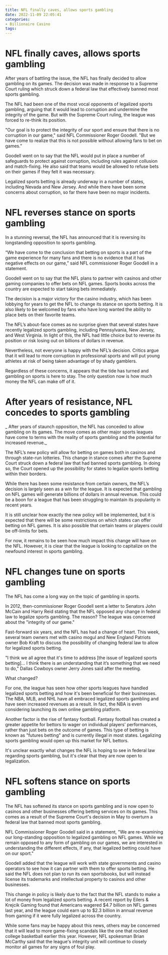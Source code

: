 ```yaml
---
title: NFL finally caves, allows sports gambling
date: 2022-11-09 22:05:41
categories:
- Billionaire Casino
tags:
---
```



#  NFL finally caves, allows sports gambling

After years of battling the issue, the NFL has finally decided to allow gambling on its games. The decision was made in response to a Supreme Court ruling which struck down a federal law that effectively banned most sports gambling.

The NFL had been one of the most vocal opponents of legalized sports gambling, arguing that it would lead to corruption and undermine the integrity of the game. But with the Supreme Court ruling, the league was forced to re-think its position.

"Our goal is to protect the integrity of our sport and ensure that there is no corruption in our game," said NFL Commissioner Roger Goodell. "But we have come to realize that this is not possible without allowing fans to bet on games."

Goodell went on to say that the NFL would put in place a number of safeguards to protect against corruption, including rules against collusion and match-fixing. He also said that teams would be allowed to refuse bets on their games if they felt it was necessary.

Legalized sports betting is already underway in a number of states, including Nevada and New Jersey. And while there have been some concerns about corruption, so far there have been no major incidents.

#  NFL reverses stance on sports gambling

In a stunning reversal, the NFL has announced that it is reversing its longstanding opposition to sports gambling.

“We have come to the conclusion that betting on sports is a part of the game experience for many fans and there is no evidence that it has negative effects on our game,” said NFL commissioner Roger Goodell in a statement.

Goodell went on to say that the NFL plans to partner with casinos and other gaming companies to offer bets on NFL games. Sports books across the country are expected to start taking bets immediately.

The decision is a major victory for the casino industry, which has been lobbying for years to get the NFL to change its stance on sports betting. It is also likely to be welcomed by fans who have long wanted the ability to place bets on their favorite teams.

The NFL’s about-face comes as no surprise given that several states have recently legalized sports gambling, including Pennsylvania, New Jersey, and West Virginia. In light of this, the NFL had little choice but to reverse its position or risk losing out on billions of dollars in revenue.

Nevertheless, not everyone is happy with the NFL’s decision. Critics argue that it will lead to more corruption in professional sports and will put young athletes at risk of being taken advantage of by shady gamblers.

Regardless of these concerns, it appears that the tide has turned and gambling on sports is here to stay. The only question now is how much money the NFL can make off of it.

#  After years of resistance, NFL concedes to sports gambling

_ After years of staunch opposition, the NFL has conceded to allow gambling on its games. The move comes as other major sports leagues have come to terms with the reality of sports gambling and the potential for increased revenue._

The NFL’s new policy will allow for betting on games both in casinos and through state-run lotteries. This change in stance comes after the Supreme Court struck down a federal law that had banned sports gambling. In doing so, the Court opened up the possibility for states to legalize sports betting within their borders.

While there has been some resistance from certain owners, the NFL’s decision is largely seen as a win for the league. It is expected that gambling on NFL games will generate billions of dollars in annual revenue. This could be a boon for a league that has been struggling to maintain its popularity in recent years.

It is still unclear how exactly the new policy will be implemented, but it is expected that there will be some restrictions on which states can offer betting on NFL games. It is also possible that certain teams or players could be off-limits for bets.

For now, it remains to be seen how much impact this change will have on the NFL. However, it is clear that the league is looking to capitalize on the newfound interest in sports gambling.

#  NFL changes tune on sports gambling

The NFL has come a long way on the topic of gambling in sports.

In 2012, then-commissioner Roger Goodell sent a letter to Senators John McCain and Harry Reid stating that the NFL opposed any change in federal law to legalize sports gambling. The reason? The league was concerned about the "integrity of our game."

Fast-forward six years, and the NFL has had a change of heart. This week, several team owners met with casino mogul and New England Patriots owner Bob Kraft to discuss the possibility of changing federal law to allow for legalized sports betting.

"I think we all agree that it's time to address [the issue of legalized sports betting]... I think there is an understanding that it’s something that we need to do," Dallas Cowboys owner Jerry Jones said after the meeting.

What changed?

For one, the league has seen how other sports leagues have handled legalized sports betting and how it's been beneficial for their businesses. The NBA, MLB, and NHL have all embraced legalized sports gambling and have seen increased revenues as a result. In fact, the NBA is even considering launching its own online gambling platform.

Another factor is the rise of fantasy football. Fantasy football has created a greater appetite for bettors to wager on individual players' performances, rather than just bets on the outcome of games. This type of betting is known as "futures betting" and is currently illegal in most states. Legalizing sports gambling would open up this market for NFL bettors.

It's unclear exactly what changes the NFL is hoping to see in federal law regarding sports gambling, but it's clear that they are now open to legalization.

#  NFL softens stance on sports gambling

The NFL has softened its stance on sports gambling and is now open to casinos and other businesses offering betting services on its games. This comes as a result of the Supreme Court's decision in May to overturn a federal law that banned most sports gambling.

NFL Commissioner Roger Goodell said in a statement, "We are re-examining our long-standing opposition to legalized gambling on NFL games. While we remain opposed to any form of gambling on our games, we are interested in understanding the different effects, if any, that legalized betting could have on our sport."

Goodell added that the league will work with state governments and casino operators to see how it can partner with them to offer sports betting. He said the NFL does not plan to run its own sportsbooks, but will instead license its trademarks and intellectual property to casinos and other businesses.

This change in policy is likely due to the fact that the NFL stands to make a lot of money from legalized sports betting. A recent report by Eilers & Krejcik Gaming found that Americans wagered $4.7 billion on NFL games last year, and the league could earn up to $2.3 billion in annual revenue from gaming if it were fully legalized across the country.

While some fans may be happy about this news, others may be concerned that it will lead to more game-fixing scandals like the one that rocked college basketball earlier this year. However, NFL spokesman Brian McCarthy said that the league's integrity unit will continue to closely monitor all games for any signs of foul play.